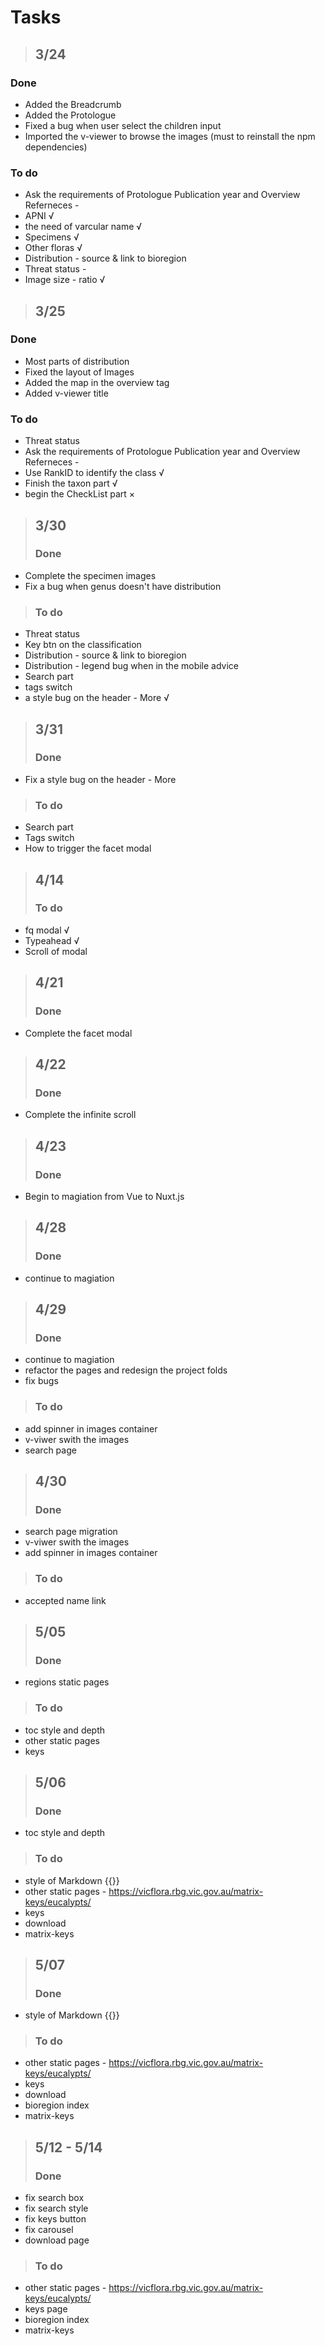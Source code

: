 # Tasks
> ## 3/24
### Done
- Added the Breadcrumb 
- Added the Protologue
- Fixed a bug when user select the children input
- Imported the v-viewer to browse the images (must to reinstall the npm dependencies)
### To do
- Ask the requirements of Protologue Publication year and Overview Referneces -
- APNI √
- the need of varcular name √
- Specimens √
- Other floras √
- Distribution - source & link to bioregion
- Threat status - 
- Image size - ratio √
  
> ## 3/25
### Done
- Most parts of distribution 
- Fixed the layout of Images 
- Added the map in the overview tag
- Added v-viewer title
### To do
- Threat status
- Ask the requirements of Protologue Publication year and Overview Referneces -
- Use RankID to identify the class √
- Finish the taxon part √
- begin the CheckList part ×


> ## 3/30
> ### Done
- Complete the specimen images
- Fix a bug when genus doesn't have distribution
> ### To do
- Threat status
- Key btn on the classification 
- Distribution - source & link to bioregion
- Distribution - legend bug when in the mobile advice
- Search part
- tags switch
- a style bug on the header - More √

> ## 3/31
> ### Done
- Fix a style bug on the header - More
> ### To do
- Search part
- Tags switch
- How to trigger the facet modal

> ## 4/14
> ### To do
- fq modal √
- Typeahead √
- Scroll of modal

> ## 4/21
> ### Done
- Complete the facet modal

> ## 4/22
> ### Done
- Complete the infinite scroll
  
> ## 4/23
> ### Done
- Begin to magiation from Vue to Nuxt.js
  
> ## 4/28
> ### Done
- continue to magiation

> ## 4/29
> ### Done
- continue to magiation
- refactor the pages and redesign the project folds
- fix bugs
> ### To do
- add spinner in images container
- v-viwer swith the images
- search page

> ## 4/30
> ### Done
- search page migration 
- v-viwer swith the images
- add spinner in images container
> ### To do
- accepted name link

> ## 5/05
> ### Done
- regions static pages
> ### To do
- toc style and depth
- other static pages
- keys
  
> ## 5/06
> ### Done
- toc style and depth
> ### To do
- style of Markdown {{}}
- other static pages - https://vicflora.rbg.vic.gov.au/matrix-keys/eucalypts/
- keys
- download
- matrix-keys


> ## 5/07
> ### Done
- style of Markdown {{}}
> ### To do
- other static pages - https://vicflora.rbg.vic.gov.au/matrix-keys/eucalypts/
- keys
- download
- bioregion index
- matrix-keys


> ## 5/12 - 5/14
> ### Done
- fix search box
- fix search style
- fix keys button
- fix carousel
- download page 

> ### To do
- other static pages - https://vicflora.rbg.vic.gov.au/matrix-keys/eucalypts/
- keys page
- bioregion index
- matrix-keys

